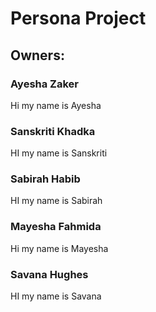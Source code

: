 # Persona Project 

## Owners: 

### Ayesha Zaker
Hi my name is Ayesha 

### Sanskriti Khadka
HI my name is Sanskriti

### Sabirah Habib
HI my name is Sabirah

### Mayesha Fahmida
Hi my name is Mayesha

### Savana Hughes
HI my name is Savana 

